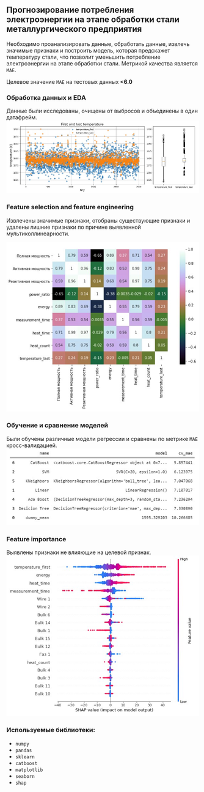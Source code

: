 ## Прогнозирование потребления электроэнергии на этапе обработки стали металлургического предприятия

Необходимо проанализировать данные, обработать данные, извлечь значимые признаки и построить модель, которая предскажет температуру стали, что позволит уменьшить потребление электроэнергии на этапе обработки стали.
Метрикой качества является `MAE`. 

Целевое значение `МАЕ` на тестовых данных **<6.0**

### Обработка данных и EDA
Данные были исследованы, очищены от выбросов и объединены в один датафрейм.
![EDA](https://github.com/brut0/yandex.praktikum_ds_projects/blob/main/Temperature_of_steel/pics/EDA_temperature.jpg)

### Feature selection and feature engineering
Извлечены значимые признаки, отобраны существующие признаки и удалены лишние признаки по причине выявленной мультиколлинеарности.

![EDA](https://github.com/brut0/yandex.praktikum_ds_projects/blob/main/Temperature_of_steel/pics/feature_selection.jpg)

### Обучение и сравнение моделей
Были обучены различные модели регрессии и сравнены по метрике `МАЕ` кросс-валидацией.
![EDA](https://github.com/brut0/yandex.praktikum_ds_projects/blob/main/Temperature_of_steel/pics/model_comparison.jpg)

### Feature importance
Выявлены признаки не влияющие на целевой признак.
![EDA](https://github.com/brut0/yandex.praktikum_ds_projects/blob/main/Temperature_of_steel/pics/feature_importance.jpg)

### Используемые библиотеки:
- `numpy`
- `pandas`
- `sklearn`
- `catboost`
- `matplotlib`
- `seaborn`
- `shap`